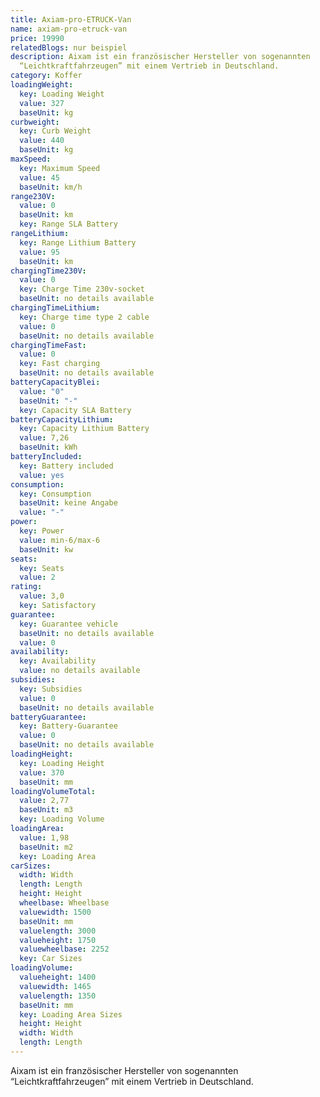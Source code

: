 ```yaml
---
title: Axiam-pro-ETRUCK-Van
name: axiam-pro-etruck-van
price: 19990
relatedBlogs: nur beispiel
description: Aixam ist ein französischer Hersteller von sogenannten
  “Leichtkraftfahrzeugen” mit einem Vertrieb in Deutschland.
category: Koffer
loadingWeight:
  key: Loading Weight
  value: 327
  baseUnit: kg
curbweight:
  key: Curb Weight
  value: 440
  baseUnit: kg
maxSpeed:
  key: Maximum Speed
  value: 45
  baseUnit: km/h
range230V:
  value: 0
  baseUnit: km
  key: Range SLA Battery
rangeLithium:
  key: Range Lithium Battery
  value: 95
  baseUnit: km
chargingTime230V:
  value: 0
  key: Charge Time 230v-socket
  baseUnit: no details available
chargingTimeLithium:
  key: Charge time type 2 cable
  value: 0
  baseUnit: no details available
chargingTimeFast:
  value: 0
  key: Fast charging
  baseUnit: no details available
batteryCapacityBlei:
  value: "0"
  baseUnit: "-"
  key: Capacity SLA Battery
batteryCapacityLithium:
  key: Capacity Lithium Battery
  value: 7,26
  baseUnit: kWh
batteryIncluded:
  key: Battery included
  value: yes
consumption:
  key: Consumption
  baseUnit: keine Angabe
  value: "-"
power:
  key: Power
  value: min-6/max-6
  baseUnit: kw
seats:
  key: Seats
  value: 2
rating:
  value: 3,0
  key: Satisfactory
guarantee:
  key: Guarantee vehicle
  baseUnit: no details available
  value: 0
availability:
  key: Availability
  value: no details available
subsidies:
  key: Subsidies
  value: 0
  baseUnit: no details available
batteryGuarantee:
  key: Battery-Guarantee
  value: 0
  baseUnit: no details available
loadingHeight:
  key: Loading Height
  value: 370
  baseUnit: mm
loadingVolumeTotal:
  value: 2,77
  baseUnit: m3
  key: Loading Volume
loadingArea:
  value: 1,98
  baseUnit: m2
  key: Loading Area
carSizes:
  width: Width
  length: Length
  height: Height
  wheelbase: Wheelbase
  valuewidth: 1500
  baseUnit: mm
  valuelength: 3000
  valueheight: 1750
  valuewheelbase: 2252
  key: Car Sizes
loadingVolume:
  valueheight: 1400
  valuewidth: 1465
  valuelength: 1350
  baseUnit: mm
  key: Loading Area Sizes
  height: Height
  width: Width
  length: Length
---
```

Aixam ist ein französischer Hersteller von sogenannten “Leichtkraftfahrzeugen” mit einem Vertrieb in Deutschland.